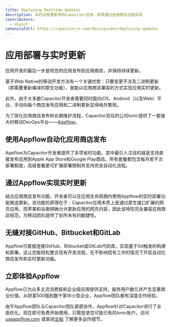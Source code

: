 ```yaml
---
title: Deploying Realtime Updates
description: 实时远程更新您的Capacitor应用，即使通过应用商店也能实现
contributors:
  - mlynch
canonicalUrl: https://capacitorjs.com/docs/guides/deploying-updates
---
```


# 应用部署与实时更新

应用开发的最后一步是将您的应用发布到应用商店，并保持持续更新。

基于Web Native的移动开发方法有一个关键优势：只要变更不涉及二进制更新（即需要重新编译的原生功能），就能以应用商店兼容的方式实现应用实时更新。

此外，由于大多数Capacitor开发者需要同时面向iOS、Android（以及Web）平台，手动向每个商店发布应用和二进制更新显得格外繁琐。

为了简化应用商店发布和长期维护流程，Capacitor背后的公司Ionic提供了一套强大的移动DevOps平台——[Appflow](https://useappflow.com/)。

## 使用Appflow自动化应用商店发布

Appflow为Capacitor开发者提供了多项省时功能，其中最引人注目的就是支持直接发布应用到Apple App Store和Google Play商店。所有套餐都包含每月若干次部署额度，高级套餐更可扩展部署限制并支持完全自动化流程。

## 通过Appflow实现实时更新

结合应用商店发布功能，开发者可以在应用生命周期内使用Appflow的实时部署功能推送更新。该功能的原理在于：Capacitor应用本质上是通过原生接口扩展的网页应用，而苹果和谷歌明确允许更新应用的网页内容，因此该特性完全兼容应用商店规范，为移动团队提供了前所未有的敏捷性。

## 无缝对接GitHub、Bitbucket和GitLab

Appflow可直接连接GitHub、Bitbucket或GitLab代码库，实现基于Git触发的构建和部署。这让您能轻松整合现有开发流程，在不影响现有工作的情况下开启自动化商店发布和实时更新功能。

## 立即体验Appflow

Appflow已为众多主流消费级和企业级应用提供支持，服务用户数亿并产生显著商业价值。从财富500强到数千家中小型企业，Appflow团队都有深度合作经验。

由于Appflow团队与Capacitor团队紧密协作，Appflow针对Capacitor进行了全面优化。现在即可免费开始使用，只需登录您可能已有的Ionic账户。访问[useappflow.com](https://useappflow.com/) 或查阅[文档](https://ionicframework.com/docs/appflow) 了解更多运作细节。